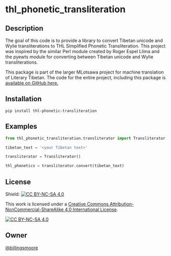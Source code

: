# thl_phonetic_transliteration

## Description
The goal of this code is to provide a library to convert Tibetan unicode and Wylie transliterations to THL Simplified Phonetic Transliteration.
This project was inspired by the similar Perl module created by Roger Espel Llima and the pyewts module for converting between Tibetan unicode
and Wylie transliterations.

This package is part of the larger MLotsawa project for machine translation of Literary Tibetan. The code for the entire project, 
including this package is [available on GitHub here.](https://github.com/billingsmoore/MLotsawa)

## Installation

```
pip install thl-phonetic-transliteration
```

## Examples

```python
from thl_phonetic_transliteration.transliterator import Transliterator 

tibetan_text = '<your Tibetan text>'

transliterator = Transliterator()

thl_phonetics = transliterator.convert(tibetan_text)
```
## License

Shield: [![CC BY-NC-SA 4.0][cc-by-nc-sa-shield]][cc-by-nc-sa]

This work is licensed under a
[Creative Commons Attribution-NonCommercial-ShareAlike 4.0 International License][cc-by-nc-sa].

[![CC BY-NC-SA 4.0][cc-by-nc-sa-image]][cc-by-nc-sa]

[cc-by-nc-sa]: http://creativecommons.org/licenses/by-nc-sa/4.0/
[cc-by-nc-sa-image]: https://licensebuttons.net/l/by-nc-sa/4.0/88x31.png
[cc-by-nc-sa-shield]: https://img.shields.io/badge/License-CC%20BY--NC--SA%204.0-lightgrey.svg

## Owner

[@billingsmoore](https://github.com/billingsmoore)